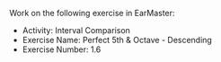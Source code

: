 Work on the following exercise in EarMaster:
- Activity: Interval Comparison
- Exercise Name: Perfect 5th & Octave  - Descending
- Exercise Number: 1.6
